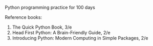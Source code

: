 Python programming practice for 100 days

Reference books:
1.  The Quick Python Book, 3/e 
2.  Head First Python: A Brain-Friendly Guide, 2/e
3.  Introducing Python: Modern Computing in Simple Packages, 2/e
